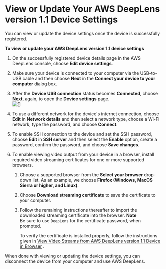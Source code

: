 # View or Update Your AWS DeepLens version 1\.1 Device Settings<a name="deeplens-v11-device-view-or-edit-settings"></a>

You can view or update the device settings once the device is successfully registered\.

**To view or update your AWS DeepLens version 1\.1 device settings**

1. On the successfully registered device details page in the AWS DeepLens console, choose **Edit device settings**\.

1. Make sure your device is connected to your computer via the USB\-to\-USB cable and then choose **Next** in the **Connect your device to your computer** dialog box\. 

1. After the **Device USB connection** status becomes **Connected**, choose **Next**, again, to open the **Device settings** page\.  
![\[\]](http://docs.aws.amazon.com/deeplens/latest/dg/images/v1.1-device-settings-page.png)

1. To use a different network for the device's internet connection, choose **Edit** in **Network details** and then select a network type, choose a Wi\-Fi network, type the password, and choose **Connect**\.

1. To enable SSH connection to the device and set the SSH password, choose **Edit** in **SSH server** and then select the **Enable** option, create a password, confirm the password, and choose **Save changes**\.

1. To enable viewing video output from your device in a browser, install required video streaming certificates for one or more supported browsers\. 

   1. Choose a supported browser from the **Select your browser** drop\-down list\. As an example, we choose **Firefox \(Windows, MacOS Sierra or higher, and Linux\)**\.

   1. Choose **Download streaming certificate** to save the certificate to your computer\.

   1. Follow the remaining instructions thereafter to import the downloaded streaming certificate into the browser\. 
**Note**  
Be sure to use `DeepLens` for the certificate password, when prompted\.

      To verify the certificate is installed properly, follow the instructions given in [View Video Streams from AWS DeepLens version 1\.1 Device in Browser](deeplens-viewing-video-streams-from-v1.1-device-in-browser.md) \.

When done with viewing or updating the device settings, you can disconnect the device from your computer  and use AWS DeepLens\. 